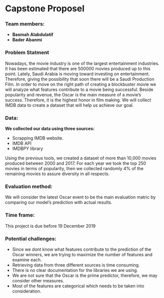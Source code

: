 # Capstone Proposel

### Team members:
- **Basmah Alabdulatif**
- **Bader Abanmi**

### Problem Statment

Nowadays, the movie industry is one of the largest entertainment industries. It has been estimated that there are 500000 movies produced up to this point. Lately, Saudi Arabia is moving toward investing on entertainment. Therefore, giving the possibility that soon there will be a Saudi Production Film. In order to move on the right path of creating a blockbuster movie we will analyze what features contribute to a movie being successful. Beside popularity and revenue, the Oscar is the main measure of a movie’s success. Therefore, it is the highest honor in film making. We will collect IMDB  data to create a dataset that will help us achieve our goal.

### Data: 

**We collected our data using three sources:**
- Scrapping IMDB website.
- IMDB API
- IMDBPY library

Using the previous tools, we created a dataset of more than 10,000 movies produced between 2000 and 2017. For each year we took the top 250 movies in terms of popularity, then we collected randomly 4% of the remaining movies to assure diversity in all respects.

### Evaluation method:

We will consider the latest Oscar event to be the main evaluation matric by comparing our model’s prediction with actual results.

### Time frame:

This project is due before 19 December 2019

### Potential challenges:

- Since we dont know what features contribute to the prediction of the Oscar winners, we are trying to maximize the number of features and examine each. 
-	Retrieving data from three different sources is time consuming.
-	There is no clear documentation for the libraries we are using.
-	We are not sure that the Oscar is the prime predictor, therefore, we may consider other measures.
-	Most of the features are categorical which needs to be taken into consideration.


